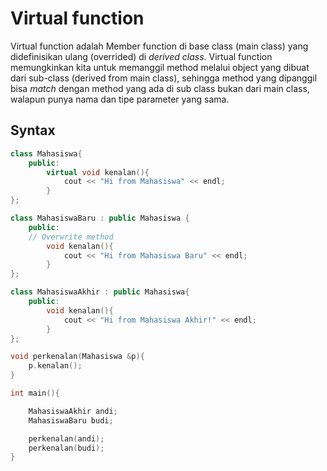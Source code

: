# Virtual function

Virtual function adalah Member function di base class (main class) yang didefinisikan ulang (overrided) di _derived class_. Virtual function memungkinkan kita untuk memanggil method melalui object yang dibuat dari sub-class (derived from main class), sehingga method yang dipanggil bisa _match_ dengan method yang ada di sub class bukan dari main class, walapun punya nama dan tipe parameter yang sama.

## Syntax

```c++
class Mahasiswa{
    public:
        virtual void kenalan(){
            cout << "Hi from Mahasiswa" << endl;
        }
};

class MahasiswaBaru : public Mahasiswa {
    public:
    // Overwrite method
        void kenalan(){
            cout << "Hi from Mahasiswa Baru" << endl;
        }
};

class MahasiswaAkhir : public Mahasiswa{
    public:
        void kenalan(){
            cout << "Hi from Mahasiswa Akhir!" << endl;
        }
};

void perkenalan(Mahasiswa &p){
    p.kenalan();
}

int main(){

    MahasiswaAkhir andi;
    MahasiswaBaru budi;

    perkenalan(andi);
    perkenalan(budi);
}
```
